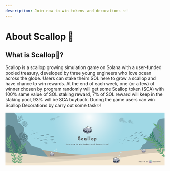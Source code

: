 ```yaml
---
description: Join now to win tokens and decorations ✨!
---
```


# About Scallop 🦪

## **What is Scallop**🦪**?**

Scallop is a scallop growing simulation game on Solana with a user-funded pooled treasury, developed by three young engineers who love ocean across the globe. Users can stake theirs SOL here to grow a scallop and have chance to win rewards. At the end of each week, one \(or a few\) of winner chosen by program randomly will get some Scallop token \(SCA\) with 100% same value of SOL staking reward, 7% of SOL reward will keep in the staking pool, 93% will be SCA buyback. During the game users can win Scallop Decorations by carry out some task✨!

![](.gitbook/assets/scallop-feng-mian-0603.png)

